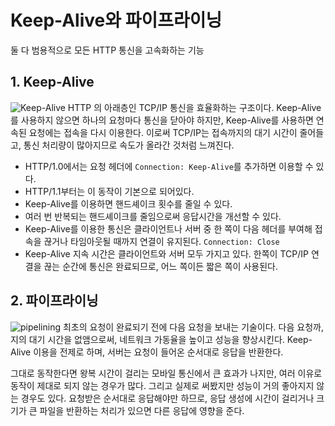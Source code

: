 # Keep-Alive와 파이프라이닝

둘 다 범용적으로 모든 HTTP 통신을 고속화하는 기능

## 1. Keep-Alive

![Keep-Alive](https://growthpixel.com/wp-content/uploads/2017/12/Keep-Alive-Sessions.png) HTTP 의 아래층인 TCP/IP 통신을 효율화하는 구조이다. Keep-Alive를 사용하지 않으면 하나의 요청마다 통신을 닫아야 하지만, Keep-Alive를 사용하면 연속된 요청에는 접속을 다시 이용한다. 이로써 TCP/IP는 접속까지의 대기 시간이 줄어들고, 통신 처리량이 많아지므로 속도가 올라간 것처럼 느껴진다.

* HTTP/1.0에서는 요청 헤더에 `Connection: Keep-Alive`를 추가하면 이용할 수 있다.
* HTTP/1.1부터는 이 동작이 기본으로 되어있다.
* Keep-Alive를 이용하면 핸드셰이크 횟수를 줄일 수 있다.
* 여러 번 반복되는 핸드셰이크를 줄임으로써 응답시간을 개선할 수 있다.
* Keep-Alive를 이용한 통신은 클라이언트나 서버 중 한 쪽이 다음 헤더를 부여해 접속을 끊거나 타임아웃될 때까지 연결이 유지된다. `Connection: Close`
* Keep-Alive 지속 시간은 클라이언트와 서버 모두 가지고 있다. 한쪽이 TCP/IP 연결을 끊는 순간에 통신은 완료되므로, 어느 쪽이든 짧은 쪽이 사용된다.

## 2. 파이프라이닝

![pipelining](https://t1.daumcdn.net/cfile/tistory/223C9C335479A5FE1A) 최초의 요청이 완료되기 전에 다음 요청을 보내는 기술이다. 다음 요청까,지의 대기 시간을 없앰으로써, 네트워크 가동율을 높이고 성능을 향상시킨다. Keep-Alive 이용을 전제로 하며, 서버는 요청이 들어온 순서대로 응답을 반환한다.

그대로 동작한다면 왕복 시간이 걸리는 모바일 통신에서 큰 효과가 나지만, 여러 이유로 동작이 제대로 되지 않는 경우가 많다. 그리고 실제로 써봤지만 성능이 거의 좋아지지 않는 경우도 있다. 요청받은 순서대로 응답해야만 하므로, 응답 생성에 시간이 걸리거나 크기가 큰 파일을 반환하는 처리가 있으면 다른 응답에 영향을 준다.

